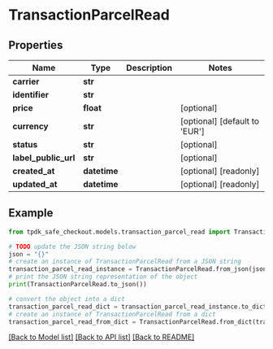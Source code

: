 # TransactionParcelRead



## Properties

Name | Type | Description | Notes
------------ | ------------- | ------------- | -------------
**carrier** | **str** |  | 
**identifier** | **str** |  | 
**price** | **float** |  | [optional] 
**currency** | **str** |  | [optional] [default to 'EUR']
**status** | **str** |  | [optional] 
**label_public_url** | **str** |  | [optional] 
**created_at** | **datetime** |  | [optional] [readonly] 
**updated_at** | **datetime** |  | [optional] [readonly] 

## Example

```python
from tpdk_safe_checkout.models.transaction_parcel_read import TransactionParcelRead

# TODO update the JSON string below
json = "{}"
# create an instance of TransactionParcelRead from a JSON string
transaction_parcel_read_instance = TransactionParcelRead.from_json(json)
# print the JSON string representation of the object
print(TransactionParcelRead.to_json())

# convert the object into a dict
transaction_parcel_read_dict = transaction_parcel_read_instance.to_dict()
# create an instance of TransactionParcelRead from a dict
transaction_parcel_read_from_dict = TransactionParcelRead.from_dict(transaction_parcel_read_dict)
```
[[Back to Model list]](../README.md#documentation-for-models) [[Back to API list]](../README.md#documentation-for-api-endpoints) [[Back to README]](../README.md)


